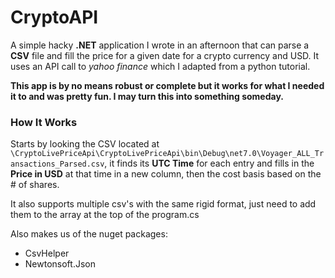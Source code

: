 # CryptoAPI
A simple hacky **.NET** application I wrote in an afternoon that can parse a **CSV** file and fill the price for a given date for a crypto currency and USD.
It uses an API call to _yahoo finance_ which I adapted from a python tutorial.

**This app is by no means robust or complete but it works for what I needed it to and was pretty fun. I may turn this into something someday.**

### How It Works
Starts by looking the CSV located at `\CryptoLivePriceApi\CryptoLivePriceApi\bin\Debug\net7.0\Voyager_ALL_Transactions_Parsed.csv`,
it finds its **UTC Time** for each entry and fills in the **Price in USD** at that time in a new column, then the cost basis based on the # of shares.

It also supports multiple csv's with the same rigid format, just need to add them to the array at the top of the program.cs

Also makes us of the nuget packages:
* CsvHelper
* Newtonsoft.Json